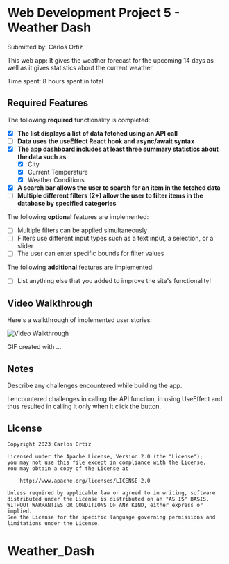 # Web Development Project 5 - Weather Dash

Submitted by: Carlos Ortiz

This web app: It gives the weather forecast for the upcoming 14 days as well as it gives statistics about the current weather.

Time spent: 8 hours spent in total

## Required Features

The following **required** functionality is completed:

- [x] **The list displays a list of data fetched using an API call**
- [ ] **Data uses the useEffect React hook and async/await syntax**
- [x] **The app dashboard includes at least three summary statistics about the data such as**
  - [x] City
  - [x] Current Temperature
  - [x] Weather Conditions
- [x] **A search bar allows the user to search for an item in the fetched data**
- [ ] **Multiple different filters (2+) allow the user to filter items in the database by specified categories**

The following **optional** features are implemented:

- [ ] Multiple filters can be applied simultaneously
- [ ] Filters use different input types such as a text input, a selection, or a slider
- [ ] The user can enter specific bounds for filter values

The following **additional** features are implemented:

- [ ] List anything else that you added to improve the site's functionality!

## Video Walkthrough

Here's a walkthrough of implemented user stories:

<img src='./Kapture.gif' title='Video Walkthrough' width='' alt='Video Walkthrough' />

<!-- Replace this with whatever GIF tool you used! -->

GIF created with ...

<!-- Recommended tools:
[Kap](https://getkap.co/) for macOS
[ScreenToGif](https://www.screentogif.com/) for Windows
[peek](https://github.com/phw/peek) for Linux. -->

## Notes

Describe any challenges encountered while building the app.

I encountered challenges in calling the API function, in using UseEffect and thus resulted in calling it only when it click the button.

## License

    Copyright 2023 Carlos Ortiz

    Licensed under the Apache License, Version 2.0 (the "License");
    you may not use this file except in compliance with the License.
    You may obtain a copy of the License at

        http://www.apache.org/licenses/LICENSE-2.0

    Unless required by applicable law or agreed to in writing, software
    distributed under the License is distributed on an "AS IS" BASIS,
    WITHOUT WARRANTIES OR CONDITIONS OF ANY KIND, either express or implied.
    See the License for the specific language governing permissions and
    limitations under the License.
# Weather_Dash
